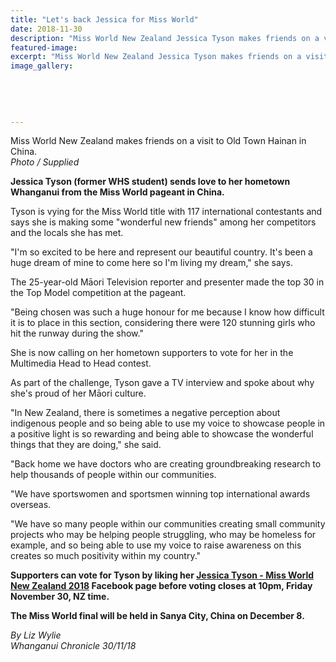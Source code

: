 ```yaml
---
title: "Let's back Jessica for Miss World"
date: 2018-11-30
description: "Miss World New Zealand Jessica Tyson makes friends on a visit to Old Town Hainan in China..."
featured-image: 
excerpt: "Miss World New Zealand Jessica Tyson makes friends on a visit to Old Town Hainan in China."
image_gallery:
    
    
    
    
    
---
```


<p><span>Miss World New Zealand<span>&nbsp;</span>makes friends on a visit to Old Town Hainan in China. <br /><em>Photo / Supplied</em></span></p>
<p class="element element-paragraph"><strong>Jessica Tyson (former WHS student) sends love to her hometown Whanganui from the Miss World pageant in China.</strong></p>
<p class="element element-paragraph">Tyson is vying for the Miss World title with 117 international contestants and says she is making some "wonderful new friends" among her competitors and the locals she has met.</p>
<p class="element element-paragraph">"I'm so excited to be here and represent our beautiful country. It's been a huge dream of mine to come here so I'm living my dream," she says.</p>
<p class="element element-paragraph">The 25-year-old Māori Television reporter and presenter made the top 30 in the Top Model competition at the pageant.</p>
<p class="element element-paragraph">"Being chosen was such a huge honour for me because I know how difficult it is to place in this section, considering there were 120 stunning girls who hit the runway during the show."</p>
<p class="element element-paragraph">She is now calling on her hometown supporters to vote for her in the Multimedia Head to Head contest.</p>
<p class="element element-paragraph">As part of the challenge, Tyson gave a TV interview and spoke about why she's proud of her Māori culture.</p>
<p class="element element-paragraph">"In New Zealand, there is sometimes a negative perception about indigenous people and so being able to use my voice to showcase people in a positive light is so rewarding and being able to showcase the wonderful things that they are doing," she said.</p>
<p class="element element-paragraph">"Back home we have doctors who are creating groundbreaking research to help thousands of people within our communities.</p>
<p class="element element-paragraph">"We have sportswomen and sportsmen winning top international awards overseas.</p>
<p class="element element-paragraph">"We have so many people within our communities creating small community projects who may be helping people struggling, who may be homeless for example, and so being able to use my voice to raise awareness on this creates so much positivity within my country."</p>
<p class="element element-paragraph"><strong>Supporters can vote for Tyson by liking her&nbsp;<a href="https://www.facebook.com/JessTyson8/" target="_blank">Jessica Tyson - Miss World New Zealand 2018</a>&nbsp;Facebook page before voting closes at 10pm, Friday November 30, NZ time.</strong></p>
<p class="element element-paragraph"><strong>The Miss World final will be held in Sanya City, China on December 8.</strong></p>
<p><em>By Liz Wylie</em><br /><em>Whanganui Chronicle 30/11/18</em></p>


